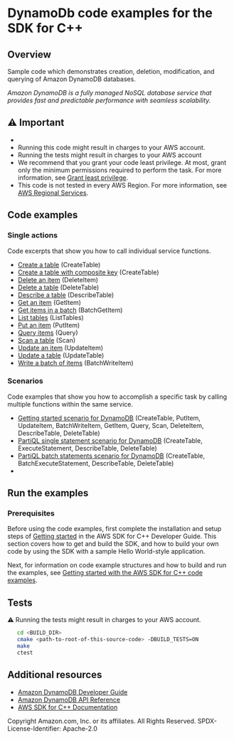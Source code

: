 # DynamoDb code examples for the SDK for C++

## Overview

Sample code which demonstrates creation, deletion, modification, and querying of Amazon DynamoDB databases.

*Amazon DynamoDB is a fully managed NoSQL database service that provides fast and
predictable performance with seamless scalability.*

## ⚠️ Important
* 
* Running this code might result in charges to your AWS account.
* Running the tests might result in charges to your AWS account
* We recommend that you grant your code least privilege. At most, grant only the minimum permissions required to perform the task. For more information, see [Grant least privilege](https://docs.aws.amazon.com/IAM/latest/UserGuide/best-practices.html#grant-least-privilege).
* This code is not tested in every AWS Region. For more information, see [AWS Regional Services](https://aws.amazon.com/about-aws/global-infrastructure/regional-product-services).

## Code examples

### Single actions

Code excerpts that show you how to call individual service functions.

* [Create a table](./create_table.cpp) (CreateTable)
* [Create a table with composite key](./create_table_composite_key.cpp) (CreateTable)
* [Delete an item](./delete_item.cpp) (DeleteItem)
* [Delete a table](./delete_table.cpp) (DeleteTable)
* [Describe a table](./describe_table.cpp) (DescribeTable)
* [Get an item](./get_item.cpp) (GetItem)
* [Get items in a batch](./batch_get_item.cpp) (BatchGetItem)
* [List tables](./list_tables.cpp) (ListTables)
* [Put an item](./put_item.cpp) (PutItem)
* [Query items](./query_items.cpp) (Query)
* [Scan a table](./scan_table.cpp) (Scan)
* [Update an item](./update_item.cpp) (UpdateItem)
* [Update a table](./update_table.cpp) (UpdateTable)
* [Write a batch of items](./batch_write_item.cpp) (BatchWriteItem)

### Scenarios

Code examples that show you how to accomplish a specific task by calling multiple functions within the same service.

* [Getting started scenario for DynamoDB](./dynamodb_getting_started_scenario.cpp) (CreateTable, PutItem, UpdateItem, BatchWriteItem, GetItem, Query, Scan, DeleteItem, DescribeTable, DeleteTable)
* [PartiQL single statement scenario for DynamoDB](./dynamodb_partiql_single_scenario.cpp) (CreateTable, ExecuteStatement, DescribeTable, DeleteTable)
* [PartiQL batch statements scenario for DynamoDB](./dynamodb_partiql_batch_scenario.cpp) (CreateTable, BatchExecuteStatement, DescribeTable, DeleteTable)
* 
## Run the examples

### Prerequisites

Before using the code examples, first complete the installation and setup steps
of [Getting started](https://docs.aws.amazon.com/sdk-for-cpp/v1/developer-guide/getting-started.html) in the AWS SDK for
C++ Developer Guide.
This section covers how to get and build the SDK, and how to build your own code by using the SDK with a
sample Hello World-style application.

Next, for information on code example structures and how to build and run the examples, see [Getting started with the AWS SDK for C++ code examples](https://docs.aws.amazon.com/sdk-for-cpp/v1/developer-guide/getting-started-code-examples.html).

## Tests

⚠️ Running the tests might result in charges to your AWS account.

```sh
   cd <BUILD_DIR>
   cmake <path-to-root-of-this-source-code> -DBUILD_TESTS=ON
   make
   ctest 
 ```

## Additional resources

* [Amazon DynamoDB Developer Guide](https://docs.aws.amazon.com/amazondynamodb/latest/developerguide/Introduction.html)
* [Amazon DynamoDB API Reference](https://docs.aws.amazon.com/amazondynamodb/latest/APIReference/Welcome.html)
* [AWS SDK for C++ Documentation](https://docs.aws.amazon.com/sdk-for-cpp/index.html)

Copyright Amazon.com, Inc. or its affiliates. All Rights Reserved. SPDX-License-Identifier: Apache-2.0
